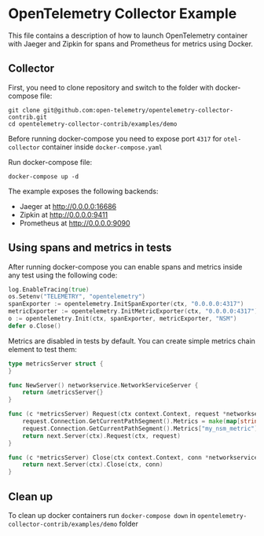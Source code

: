 # OpenTelemetry Collector Example

This file contains a description of how to launch OpenTelemetry container with Jaeger and Zipkin for spans and Prometheus for metrics using Docker.


## Collector
First, you need to clone repository and switch to the folder with docker-compose file:
```shell
git clone git@github.com:open-telemetry/opentelemetry-collector-contrib.git
cd opentelemetry-collector-contrib/examples/demo
```
Before running docker-compose you need to expose port `4317` for `otel-collector` container inside `docker-compose.yaml`

Run docker-compose file:
```shell
docker-compose up -d
```

The example exposes the following backends:

- Jaeger at http://0.0.0.0:16686
- Zipkin at http://0.0.0.0:9411
- Prometheus at http://0.0.0.0:9090

## Using spans and metrics in tests
After running docker-compose you can enable spans and metrics inside any test using the following code:
```Go
log.EnableTracing(true)
os.Setenv("TELEMETRY", "opentelemetry")
spanExporter := opentelemetry.InitSpanExporter(ctx, "0.0.0.0:4317")
metricExporter := opentelemetry.InitMetricExporter(ctx, "0.0.0.0:4317")
o := opentelemetry.Init(ctx, spanExporter, metricExporter, "NSM")
defer o.Close()
```

Metrics are disabled in tests by default. You can create simple metrics chain element to test them:
```Go
type metricsServer struct {
}

func NewServer() networkservice.NetworkServiceServer {
	return &metricsServer{}
}

func (c *metricsServer) Request(ctx context.Context, request *networkservice.NetworkServiceRequest) (*networkservice.Connection, error) {
	request.Connection.GetCurrentPathSegment().Metrics = make(map[string]string)
	request.Connection.GetCurrentPathSegment().Metrics["my_nsm_metric"] = "10000"
	return next.Server(ctx).Request(ctx, request)
}

func (c *metricsServer) Close(ctx context.Context, conn *networkservice.Connection) (*empty.Empty, error) {
	return next.Server(ctx).Close(ctx, conn)
}
```

## Clean up
To clean up docker containers run `docker-compose down` in `opentelemetry-collector-contrib/examples/demo` folder